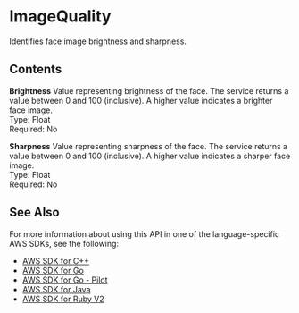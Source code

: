 # ImageQuality<a name="API_ImageQuality"></a>

Identifies face image brightness and sharpness\. 

## Contents<a name="API_ImageQuality_Contents"></a>

 **Brightness**   <a name="rekognition-Type-ImageQuality-Brightness"></a>
Value representing brightness of the face\. The service returns a value between 0 and 100 \(inclusive\)\. A higher value indicates a brighter face image\.  
Type: Float  
Required: No

 **Sharpness**   <a name="rekognition-Type-ImageQuality-Sharpness"></a>
Value representing sharpness of the face\. The service returns a value between 0 and 100 \(inclusive\)\. A higher value indicates a sharper face image\.  
Type: Float  
Required: No

## See Also<a name="API_ImageQuality_SeeAlso"></a>

For more information about using this API in one of the language\-specific AWS SDKs, see the following:
+  [AWS SDK for C\+\+](https://docs.aws.amazon.com/goto/SdkForCpp/rekognition-2016-06-27/ImageQuality) 
+  [AWS SDK for Go](https://docs.aws.amazon.com/goto/SdkForGoV1/rekognition-2016-06-27/ImageQuality) 
+  [AWS SDK for Go \- Pilot](https://docs.aws.amazon.com/goto/SdkForGoPilot/rekognition-2016-06-27/ImageQuality) 
+  [AWS SDK for Java](https://docs.aws.amazon.com/goto/SdkForJava/rekognition-2016-06-27/ImageQuality) 
+  [AWS SDK for Ruby V2](https://docs.aws.amazon.com/goto/SdkForRubyV2/rekognition-2016-06-27/ImageQuality) 